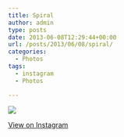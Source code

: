 ```yaml
---
title: Spiral
author: admin
type: posts
date: 2013-06-08T12:29:44+00:00
url: /posts/2013/06/08/spiral/
categories:
  - Photos
tags:
  - instagram
  - Photos

---
```

<img src="https://lobban.org/wordpress//HLIC/a2d87297fb7886523cd2cc37978c6496.jpg" class="instagram-image" />

<p class="view-instagram">
  <a href="http://instagram.com/p/aTCR_KKljA/">View on Instagram</a>
</p>